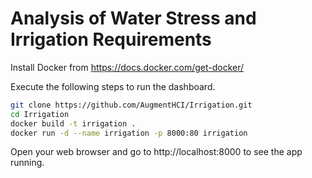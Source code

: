 # Analysis of Water Stress and Irrigation Requirements

Install Docker from https://docs.docker.com/get-docker/

Execute the following steps to run the dashboard.

```bash
git clone https://github.com/AugmentHCI/Irrigation.git
cd Irrigation
docker build -t irrigation .
docker run -d --name irrigation -p 8000:80 irrigation 
```
Open your web browser and go to http://localhost:8000 to see the app running.
